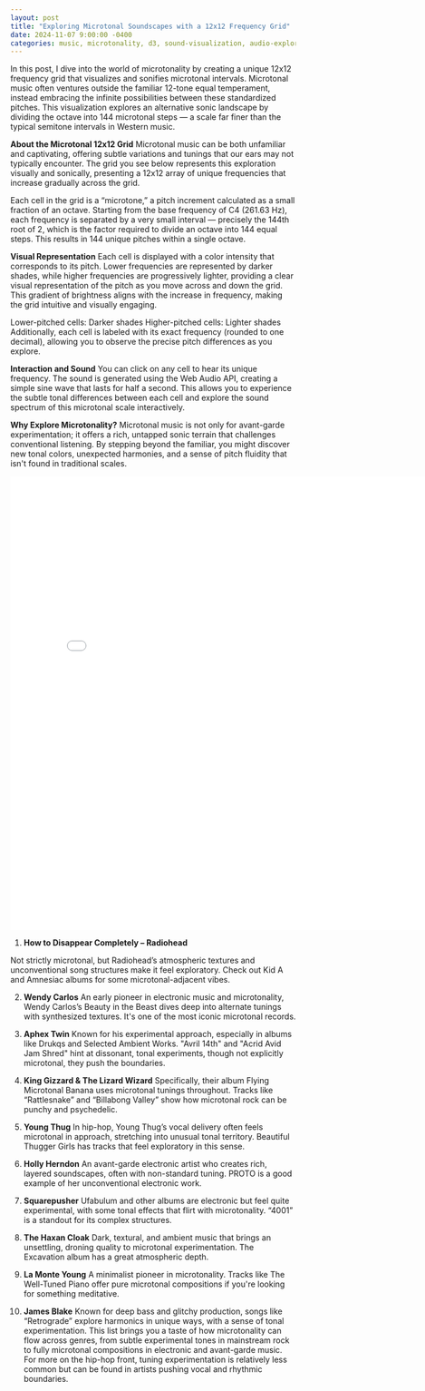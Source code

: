 ```yaml
---
layout: post
title: "Exploring Microtonal Soundscapes with a 12x12 Frequency Grid"
date: 2024-11-07 9:00:00 -0400
categories: music, microtonality, d3, sound-visualization, audio-exploration
---
```


In this post, I dive into the world of microtonality by creating a unique 12x12 frequency grid that visualizes and sonifies microtonal intervals. Microtonal music often ventures outside the familiar 12-tone equal temperament, instead embracing the infinite possibilities between these standardized pitches. This visualization explores an alternative sonic landscape by dividing the octave into 144 microtonal steps — a scale far finer than the typical semitone intervals in Western music.

**About the Microtonal 12x12 Grid**
Microtonal music can be both unfamiliar and captivating, offering subtle variations and tunings that our ears may not typically encounter. The grid you see below represents this exploration visually and sonically, presenting a 12x12 array of unique frequencies that increase gradually across the grid.

Each cell in the grid is a “microtone,” a pitch increment calculated as a small fraction of an octave. Starting from the base frequency of C4 (261.63 Hz), each frequency is separated by a very small interval — precisely the 144th root of 2, which is the factor required to divide an octave into 144 equal steps. This results in 144 unique pitches within a single octave.

**Visual Representation**
Each cell is displayed with a color intensity that corresponds to its pitch. Lower frequencies are represented by darker shades, while higher frequencies are progressively lighter, providing a clear visual representation of the pitch as you move across and down the grid. This gradient of brightness aligns with the increase in frequency, making the grid intuitive and visually engaging.

Lower-pitched cells: Darker shades
Higher-pitched cells: Lighter shades
Additionally, each cell is labeled with its exact frequency (rounded to one decimal), allowing you to observe the precise pitch differences as you explore.

**Interaction and Sound**
You can click on any cell to hear its unique frequency. The sound is generated using the Web Audio API, creating a simple sine wave that lasts for half a second. This allows you to experience the subtle tonal differences between each cell and explore the sound spectrum of this microtonal scale interactively.

**Why Explore Microtonality?**
Microtonal music is not only for avant-garde experimentation; it offers a rich, untapped sonic terrain that challenges conventional listening. By stepping beyond the familiar, you might discover new tonal colors, unexpected harmonies, and a sense of pitch fluidity that isn't found in traditional scales.

<!-- Embed the visualization via iframe -->
<div style="text-align: center;">
    <iframe src="/assets/sound-to-color-microtone" width="800" height="800" frameborder="0"></iframe>
</div>

1. **How to Disappear Completely – Radiohead**

Not strictly microtonal, but Radiohead’s atmospheric textures and unconventional song structures make it feel exploratory. Check out Kid A and Amnesiac albums for some microtonal-adjacent vibes.

2. **Wendy Carlos**
An early pioneer in electronic music and microtonality, Wendy Carlos’s Beauty in the Beast dives deep into alternate tunings with synthesized textures. It's one of the most iconic microtonal records.

3. **Aphex Twin**
Known for his experimental approach, especially in albums like Drukqs and Selected Ambient Works. "Avril 14th" and "Acrid Avid Jam Shred" hint at dissonant, tonal experiments, though not explicitly microtonal, they push the boundaries.

4. **King Gizzard & The Lizard Wizard**
Specifically, their album Flying Microtonal Banana uses microtonal tunings throughout. Tracks like “Rattlesnake” and “Billabong Valley” show how microtonal rock can be punchy and psychedelic.

5. **Young Thug**
In hip-hop, Young Thug’s vocal delivery often feels microtonal in approach, stretching into unusual tonal territory. Beautiful Thugger Girls has tracks that feel exploratory in this sense.

6. **Holly Herndon**
An avant-garde electronic artist who creates rich, layered soundscapes, often with non-standard tuning. PROTO is a good example of her unconventional electronic work.

7. **Squarepusher**
Ufabulum and other albums are electronic but feel quite experimental, with some tonal effects that flirt with microtonality. “4001” is a standout for its complex structures.

8. **The Haxan Cloak**
Dark, textural, and ambient music that brings an unsettling, droning quality to microtonal experimentation. The Excavation album has a great atmospheric depth.

9. **La Monte Young**
A minimalist pioneer in microtonality. Tracks like The Well-Tuned Piano offer pure microtonal compositions if you're looking for something meditative.

10. **James Blake**
Known for deep bass and glitchy production, songs like “Retrograde” explore harmonics in unique ways, with a sense of tonal experimentation.
This list brings you a taste of how microtonality can flow across genres, from subtle experimental tones in mainstream rock to fully microtonal compositions in electronic and avant-garde music. For more on the hip-hop front, tuning experimentation is relatively less common but can be found in artists pushing vocal and rhythmic boundaries.